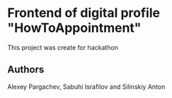 # Frontend of digital profile "HowToAppointment"

This project was create for hackathon

## Authors

Alexey Pargachev, Sabuhi Israfilov and Silinskiy Anton
